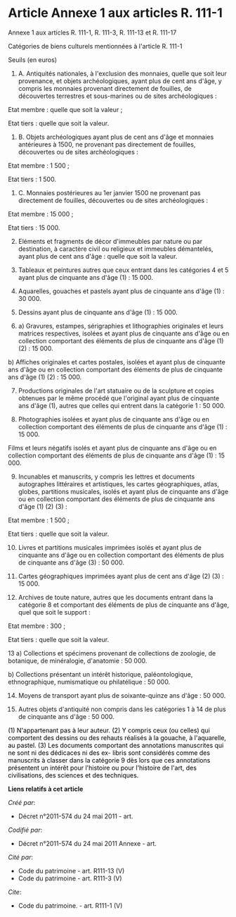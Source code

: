 # Article Annexe 1 aux articles R. 111-1

Annexe 1 aux articles R. 111-1, R. 111-3, R. 111-13 et R. 111-17

Catégories de biens culturels mentionnées à l'article R. 111-1

Seuils (en euros)

1. A. Antiquités nationales, à l'exclusion des monnaies, quelle que soit leur provenance, et objets archéologiques, ayant
plus de cent ans d'âge, y compris les monnaies provenant directement de fouilles, de découvertes terrestres et sous-marines
ou de sites archéologiques :

Etat membre : quelle que soit la valeur ;

Etat tiers : quelle que soit la valeur.

1. B. Objets archéologiques ayant plus de cent ans d'âge et monnaies antérieures à 1500, ne provenant pas directement de
fouilles, découvertes ou de sites archéologiques :

Etat membre : 1 500 ;

Etat tiers : 1 500.

1. C. Monnaies postérieures au 1er janvier 1500 ne provenant pas directement de fouilles, découvertes ou de sites
archéologiques :

Etat membre : 15 000 ;

Etat tiers : 15 000.

2. Eléments et fragments de décor d'immeubles par nature ou par destination, à caractère civil ou religieux et immeubles
démantelés, ayant plus de cent ans d'âge : quelle que soit la valeur.

3. Tableaux et peintures autres que ceux entrant dans les catégories 4 et 5 ayant plus de cinquante ans d'âge (1) : 15 000.

4. Aquarelles, gouaches et pastels ayant plus de cinquante ans d'âge (1) : 30 000.

5. Dessins ayant plus de cinquante ans d'âge (1) : 15 000.

6. a) Gravures, estampes, sérigraphies et lithographies originales et leurs matrices respectives, isolées et ayant plus de
cinquante ans d'âge ou en collection comportant des éléments de plus de cinquante ans d'âge (1) (2) : 15 000.

b) Affiches originales et cartes postales, isolées et ayant plus de cinquante ans d'âge ou en collection comportant des
éléments de plus de cinquante ans d'âge (1) (2) : 15 000.

7. Productions originales de l'art statuaire ou de la sculpture et copies obtenues par le même procédé que l'original ayant
plus de cinquante ans d'âge (1), autres que celles qui entrent dans la catégorie 1 : 50 000.

8. Photographies isolées et ayant plus de cinquante ans d'âge ou en collection comportant des éléments de plus de cinquante
ans d'âge (1) : 15 000.

Films et leurs négatifs isolés et ayant plus de cinquante ans d'âge ou en collection comportant des éléments de plus de
cinquante ans d'âge (1) : 15 000.

9. Incunables et manuscrits, y compris les lettres et documents autographes littéraires et artistiques, les cartes
géographiques, atlas, globes, partitions musicales, isolés et ayant plus de cinquante ans d'âge ou en collection comportant
des éléments de plus de cinquante ans d'âge (1) (2) (3) :

Etat membre : 1 500 ;

Etat tiers : quelle que soit la valeur.

10. Livres et partitions musicales imprimées isolés et ayant plus de cinquante ans d'âge ou en collection comportant des
éléments de plus de cinquante ans d'âge (3) : 50 000.

11. Cartes géographiques imprimées ayant plus de cent ans d'âge (2) (3) : 15 000.

12. Archives de toute nature, autres que les documents entrant dans la catégorie 8 et comportant des éléments de plus de
cinquante ans d'âge, quel que soit le support :

Etat membre : 300 ;

Etat tiers : quelle que soit la valeur.

13 a) Collections et spécimens provenant de collections de zoologie, de botanique, de minéralogie, d'anatomie : 50 000.

b) Collections présentant un intérêt historique, paléontologique, ethnographique, numismatique ou philatélique : 50 000.

14. Moyens de transport ayant plus de soixante-quinze ans d'âge : 50 000.

15. Autres objets d'antiquité non compris dans les catégories 1 à 14 de plus de cinquante ans d'âge : 50 000.

<font color="#808080">
    <font color="#000000">(1) N'appartenant pas à leur auteur. </font>
  </font>

<font color="#808080">
    <font color="#000000">(2) Y compris ceux (ou celles) qui comportent des dessins ou des rehauts réalisés à la gouache, à
l'aquarelle, au pastel.</font>
  </font>

<font color="#808080">
    <font color="#000000">(3) Les documents comportant des annotations manuscrites qui ne sont ni des dédicaces ni des ex-
libris sont considérés comme des manuscrits à classer dans la catégorie 9 dès lors que ces annotations présentent un intérêt
pour l'histoire ou pour l'histoire de l'art, des civilisations, des sciences et des techniques.</font>
  </font>

**Liens relatifs à cet article**

_Créé par_:

  - Décret n°2011-574 du 24 mai 2011  - art.

_Codifié par_:

  - Décret n°2011-574 du 24 mai 2011 Annexe - art.

_Cité par_:

  - Code du patrimoine - art. R111-13 (V)
  - Code du patrimoine - art. R111-3 (V)

_Cite_:

  - Code du patrimoine. - art. R111-1 (V)
